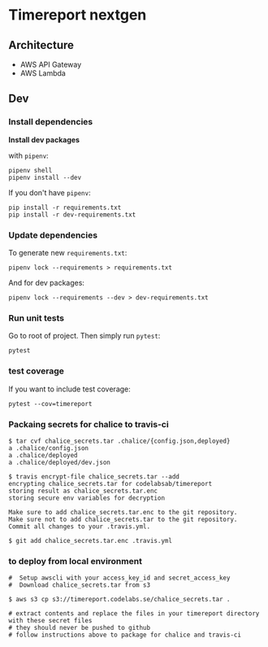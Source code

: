 # Timereport nextgen

## Architecture
* AWS API Gateway
* AWS Lambda

## Dev
### Install dependencies
__Install dev packages__

with `pipenv`:
```
pipenv shell
pipenv install --dev
```

If you don't have `pipenv`:
```
pip install -r requirements.txt
pip install -r dev-requirements.txt
```
### Update dependencies
To generate new `requirements.txt`:
```
pipenv lock --requirements > requirements.txt
```
And for dev packages:
```
pipenv lock --requirements --dev > dev-requirements.txt
```
### Run unit tests
Go to root of project.
Then simply run `pytest`:
```
pytest
```
### test coverage
If you want to include test coverage:
```
pytest --cov=timereport 
```
### Packaing secrets for chalice to travis-ci
```
$ tar cvf chalice_secrets.tar .chalice/{config.json,deployed}
a .chalice/config.json
a .chalice/deployed
a .chalice/deployed/dev.json

$ travis encrypt-file chalice_secrets.tar --add
encrypting chalice_secrets.tar for codelabsab/timereport
storing result as chalice_secrets.tar.enc
storing secure env variables for decryption

Make sure to add chalice_secrets.tar.enc to the git repository.
Make sure not to add chalice_secrets.tar to the git repository.
Commit all changes to your .travis.yml.

$ git add chalice_secrets.tar.enc .travis.yml

```

### to deploy from local environment

```
#  Setup awscli with your access_key_id and secret_access_key
#  Download chalice_secrets.tar from s3

$ aws s3 cp s3://timereport.codelabs.se/chalice_secrets.tar .

# extract contents and replace the files in your timereport directory with these secret files
# they should never be pushed to github
# follow instructions above to package for chalice and travis-ci

```
